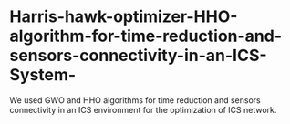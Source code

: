 # Harris-hawk-optimizer-HHO-algorithm-for-time-reduction-and-sensors-connectivity-in-an-ICS-System-
We used GWO and HHO algorithms for time reduction and sensors connectivity in an ICS environment for the optimization of ICS network.  
